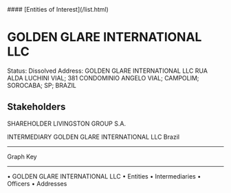 <link rel="stylesheet" type="text/css" href="../../assets/style.css">
#### [Entities of Interest](/list.html)

# GOLDEN GLARE INTERNATIONAL LLC
Status: Dissolved
Address: GOLDEN GLARE INTERNATIONAL LLC  RUA ALDA LUCHINI VIAL; 381 CONDOMINIO ANGELO VIAL; CAMPOLIM; SOROCABA; SP; BRAZIL

## Stakeholders
SHAREHOLDER
LIVINGSTON GROUP S.A.


INTERMEDIARY
GOLDEN GLARE INTERNATIONAL LLC
Brazil




---



<div class="legend">
Graph Key
<hr>
<span class="focus">• GOLDEN GLARE INTERNATIONAL LLC</span>
<span class="entity">• Entities</span>
<span class="intermediary">• Intermediaries</span>
<span class="officer">• Officers</span>
<span class="address">• Addresses</span>
</div>


<img src="http://eoi-graphs.s3-website-eu-west-1.amazonaws.com/GOLDEN_GLARE_INTERNATIONAL_LLC.png" alt="">

